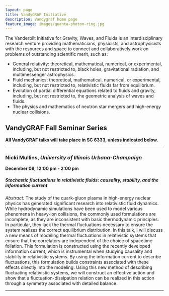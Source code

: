 ```yaml
---
layout: page
title: VandyGRAF Initiative 
description: Vandygraf home page 
feature_image: images/quanta-photon-ring.jpg
---
```


 The Vanderbilt Initiative  for Gravity, Waves, and Fluids is an interdisciplinary research venture  providing mathematicians, physicists, and astrophysicists with the resources and space to connect and collaboratively work on problems of outstanding scientific merit, such as:

+ General relativity: theoretical, mathematical, numerical, or experimental, including, but not restricted to, black holes, gravitational radiation, and multimessenger astrophysics.
+ Fluid mechanics: theoretical, mathematical, numerical, or experimental, including, but not restricted to, relativistic fluids far from equilibrium.
+ Evolution of partial differential equations related to fluids and gravity, including, but not restricted to, the geometric analysis of waves and fluids.
+ The physics and mathematics of neutron star mergers and high-energy nuclear collisions.

## VandyGRAF Fall Seminar Series

**All VandyGRAF talks will take place in SC 6333, unless indicated below.**

<hr>

### Nicki Mullins, *University of Illinois Urbana-Champaign*
**December 08, 12:00 pm - 2:00 pm**
##### Stochastic fluctuations in relativistic fluids: causality, stability, and the information current
*Abstract:* The study of the quark-gluon plasma in high-energy nuclear physics has generated significant research into relativistic fluid dynamics. While hydrodynamic simulations have been used to model various phenomena in heavy-ion collisions, the commonly used formulations are incomplete, as they are inconsistent with basic thermodynamic principles. In particular, they lack the thermal fluctuations necessary to ensure the system realizes the correct equilibrium distribution. In this talk, I will discuss a new means of modeling thermal fluctuations in relativistic systems that ensure that the correlators are independent of the choice of spacetime foliation. This formulation is constructed using the recently developed information current, which is instrumental when studying causality and stability in relativistic systems. By using the information current to describe fluctuations, this formulation builds constraints associated with these effects directly into the modeling. Using this new method of describing fluctuating relativistic systems, we will construct an effective action and show that a fluctuation-dissipation relation can be realized in this action through a symmetry associated with detailed balance.

<hr>

